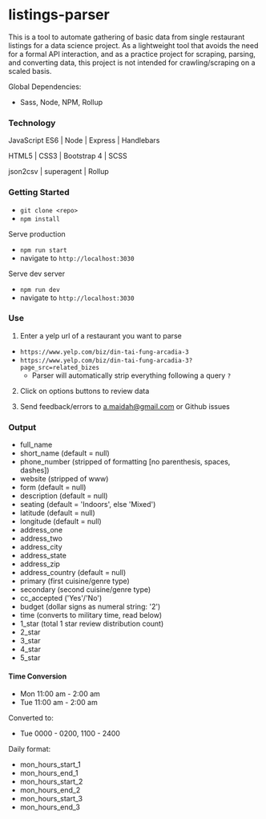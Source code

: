 # listings-parser

This is a tool to automate gathering of basic data from single restaurant listings for a data science project. As a lightweight tool that avoids the need for a formal API interaction, and as a practice project for scraping, parsing, and converting data, this project is not intended for crawling/scraping on a scaled basis.

Global Dependencies:
- Sass, Node, NPM, Rollup

### Technology

JavaScript ES6 | Node | Express | Handlebars

HTML5 | CSS3 | Bootstrap 4 | SCSS

json2csv | superagent | Rollup

### Getting Started

- `git clone <repo>`
- `npm install`

Serve production
- `npm run start`
- navigate to `http://localhost:3030`

Serve dev server
- `npm run dev`
- navigate to `http://localhost:3030`

### Use

1) Enter a yelp url of a restaurant you want to parse
- `https://www.yelp.com/biz/din-tai-fung-arcadia-3`
- `https://www.yelp.com/biz/din-tai-fung-arcadia-3?page_src=related_bizes`
  - Parser will automatically strip everything following a query `?`

2) Click on options buttons to review data

3) Send feedback/errors to a.maidah@gmail.com or Github issues

### Output

- full_name
- short_name (default = null)
- phone_number (stripped of formatting [no parenthesis, spaces, dashes])
- website (stripped of www)
- form (default = null)
- description (default = null)
- seating (default = 'Indoors', else 'Mixed')
- latitude (default = null)
- longitude (default = null)
- address_one
- address_two
- address_city
- address_state
- address_zip
- address_country (default = null)
- primary (first cuisine/genre type)
- secondary (second cuisine/genre type)
- cc_accepted ('Yes'/'No')
- budget (dollar signs as numeral string: '2')
- time (converts to military time, read below)
- 1_star (total 1 star review distribution count)
- 2_star
- 3_star
- 4_star
- 5_star

#### Time Conversion

- Mon 11:00 am - 2:00 am  
- Tue 11:00 am - 2:00 am  

Converted to:

- Tue 0000 - 0200, 1100 - 2400

Daily format:

- mon_hours_start_1
- mon_hours_end_1
- mon_hours_start_2
- mon_hours_end_2
- mon_hours_start_3
- mon_hours_end_3

